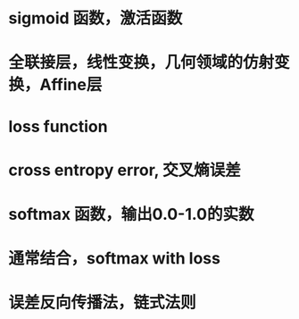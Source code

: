 # sigmoid 函数，激活函数
# 全联接层，线性变换，几何领域的仿射变换，Affine层


# loss function
 # cross entropy error, 交叉熵误差
# softmax 函数，输出0.0-1.0的实数
# 通常结合，softmax with loss
# 误差反向传播法，链式法则